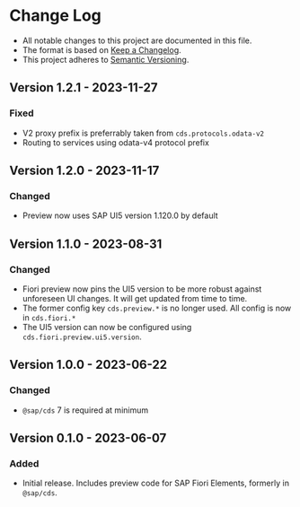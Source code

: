 # Change Log

- All notable changes to this project are documented in this file.
- The format is based on [Keep a Changelog](http://keepachangelog.com/).
- This project adheres to [Semantic Versioning](http://semver.org/).

## Version 1.2.1 - 2023-11-27

### Fixed

- V2 proxy prefix is preferrably taken from `cds.protocols.odata-v2`
- Routing to services using odata-v4 protocol prefix

## Version 1.2.0 - 2023-11-17

### Changed

- Preview now uses SAP UI5 version 1.120.0 by default

## Version 1.1.0 - 2023-08-31

### Changed

- Fiori preview now pins the UI5 version to be more robust against unforeseen UI changes. It will get updated from time to time.
- The former config key `cds.preview.*` is no longer used.  All config is now in `cds.fiori.*`
- The UI5 version can now be configured using `cds.fiori.preview.ui5.version`.

## Version 1.0.0 - 2023-06-22

### Changed

- `@sap/cds` 7 is required at minimum

## Version 0.1.0 - 2023-06-07

### Added

- Initial release. Includes preview code for SAP Fiori Elements, formerly in `@sap/cds`.

